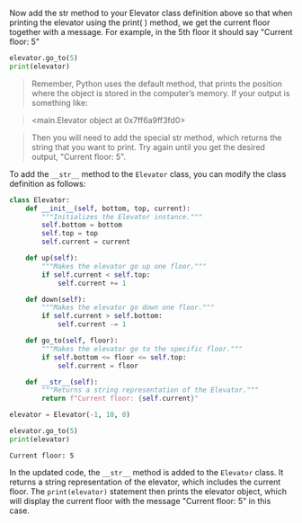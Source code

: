 Now add the str method to your Elevator class definition above so that when printing the elevator using the print( ) method, we get the current floor together with a message. For example, in the 5th floor it should say "Current floor: 5"

```python
elevator.go_to(5)
print(elevator)
```

>Remember, Python uses the default method, that prints the position where the object is stored in the computer’s memory. If your output is something like:

><main.Elevator object at 0x7ff6a9ff3fd0>

>Then you will need to add the special str method, which returns the string that you want to print. Try again until you get the desired output, "Current floor: 5".

To add the `__str__` method to the `Elevator` class, you can modify the class definition as follows:

```python
class Elevator:
    def __init__(self, bottom, top, current):
        """Initializes the Elevator instance."""
        self.bottom = bottom
        self.top = top
        self.current = current

    def up(self):
        """Makes the elevator go up one floor."""
        if self.current < self.top:
            self.current += 1

    def down(self):
        """Makes the elevator go down one floor."""
        if self.current > self.bottom:
            self.current -= 1

    def go_to(self, floor):
        """Makes the elevator go to the specific floor."""
        if self.bottom <= floor <= self.top:
            self.current = floor

    def __str__(self):
        """Returns a string representation of the Elevator."""
        return f"Current floor: {self.current}"

elevator = Elevator(-1, 10, 0)

elevator.go_to(5)
print(elevator)
```
    Current floor: 5

In the updated code, the `__str__` method is added to the `Elevator` class. It returns a string representation of the elevator, which includes the current floor. The `print(elevator)` statement then prints the elevator object, which will display the current floor with the message "Current floor: 5" in this case.